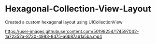 # Hexagonal-Collection-View-Layout

Created a custom hexagonal layout using UICollectionView

https://user-images.githubusercontent.com/50199254/174597042-1a72352a-8730-4983-8d75-a6b87a61a5ba.mp4


